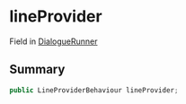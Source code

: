 # lineProvider

Field in [DialogueRunner](./)

## Summary

```csharp
public LineProviderBehaviour lineProvider;
```
